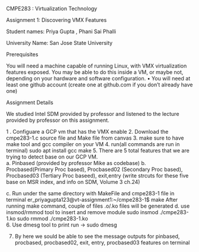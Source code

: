 
CMPE283 : Virtualization Technology

Assignment 1: Discovering VMX Features

Student names: Priya Gupta , Phani Sai Phalli

University Name: San Jose State University

Prerequisites

You will need a machine capable of running Linux, with VMX virtualization features exposed.
You may be able to do this inside a VM, or maybe not, depending on your hardware and software configuration. • You will need at least one github account (create one at github.com if you don’t already have one)

Assignment Details

We studied Intel SDM provided by professor and listened to the lecture provided by professor on this assignment.

1 . Configuare a GCP vm that has the VMX enable
2. Download the cmpe283-1.c source file and Make file from canvas
3. make sure to have make tool and gcc compiler on your VM
4. run(all commands are run in terminal)
    sudo apt install gcc make
5. There are 5 total features that we are trying to detect base on our GCP VM.  
   a. Pinbased (provided by professor Mike as codebase)
   b. Procbased(Primary Proc based), Procbased02 (Secondary Proc based), Procbased03 (Tertiary Proc baseed), exit,entry (write strcuts for these five base on MSR index, and info on SDM, Volume 3 ch.24)
   
   c. Run under the same directory with MakeFile and cmpe283-1 file in terminal
     er_priyagupta123@vt-assignment1:~/cmpe283-1$ make
     After running make command, couple of files .o/.ko files will be generated
   d. use insmod/rmmod tool to insert and remove module
     sudo insmod ./cmpe283-1.ko
     sudo rmmod ./cmpe283-1.ko  
 6.  Use dmesg tool to print
    run -> sudo dmesg
    
 7. By here we sould be able to see the message outputs for pinbased, procbased, procbased02, exit, entry, procbased03 features on terminal
    
   
     
   


